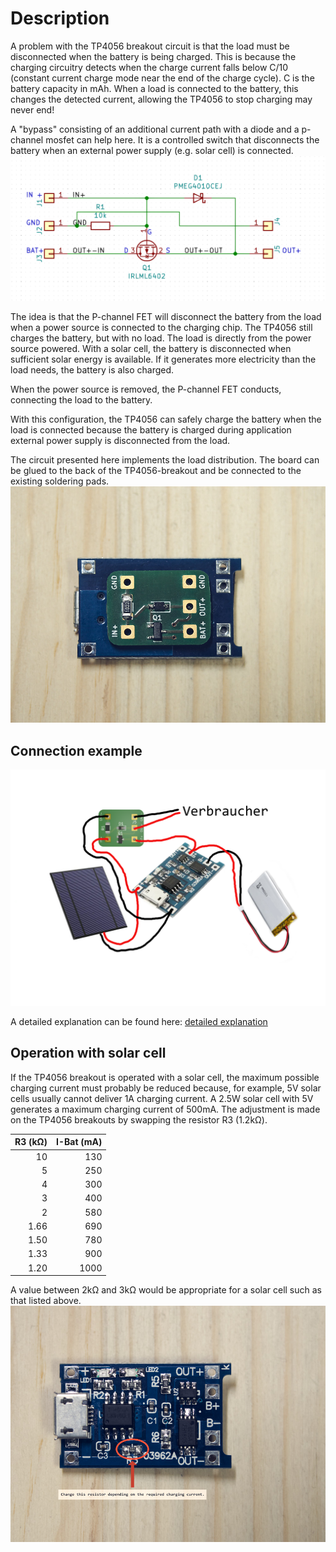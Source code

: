# Description
A problem with the TP4056 breakout circuit is that the load must be disconnected when the battery is being charged. This is because the charging circuitry detects when the charge current falls below C/10 (constant current charge mode near the end of the charge cycle).
C is the battery capacity in mAh. When a load is connected to the battery, this changes the detected current, allowing the TP4056 to stop charging may never end!

A "bypass" consisting of an additional current path with a diode and a p-channel mosfet can help here. It is a controlled switch that disconnects the battery when an external power supply (e.g. solar cell) is connected.
![TCP4056 circuit diagram](https://github.com/DoImant/Stuff/blob/main/TP4056-Bypass/circuit_diagram.png?raw=true)

The idea is that the P-channel FET will disconnect the battery from the load when a power source is connected to the charging chip. The TP4056 still charges the battery, but with no load. The load is directly from the power source powered. With a solar cell, the battery is disconnected when sufficient solar energy is available. If it generates more electricity than the load needs, the battery is also charged.

When the power source is removed, the P-channel FET conducts, connecting the load to the battery.

With this configuration, the TP4056 can safely charge the battery when the load is connected because the battery is charged during application external power supply is disconnected from the load.

The circuit presented here implements the load distribution. The board can be glued to the back of the TP4056-breakout and be connected to the existing soldering pads.
![TCP4056 R3](https://github.com/DoImant/Stuff/blob/main/TP4056-Bypass/TP4056-pcb-glued.jpg?raw=true)

## Connection example
![TCP4056 Connection](https://github.com/DoImant/Stuff/blob/main/TP4056-Bypass/TC4056-power-path.png?raw=true)

A detailed explanation can be found here:  [detailed explanation](https://www.best-microcontroller-projects.com/tp4056.html)

## Operation with solar cell
If the TP4056 breakout is operated with a solar cell, the maximum possible charging current must probably be reduced because, for example, 5V solar cells usually cannot deliver 1A charging current. A 2.5W solar cell with 5V generates a maximum charging current of 500mA. The adjustment is made on the TP4056 breakouts by swapping the resistor R3 (1.2kΩ).

|  R3 (kΩ)   | I-Bat (mA) |
| ----------:|-----------:|
|    10      |        130 |
|     5      |        250 |
|     4      |        300 |
|     3      |        400 |
|     2      |        580 |
|     1.66   |        690 |
|     1.50   |        780 |
|     1.33   |        900 |
|     1.20   |       1000 | 

A value between 2kΩ and 3kΩ would be appropriate for a solar cell such as that listed above.
![TCP4056 R3](https://github.com/DoImant/Stuff/blob/main/TP4056-Bypass/tp4056-resistor.jpg?raw=true)
